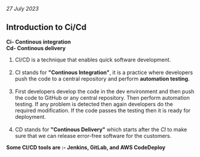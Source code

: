 *27 July 2023*
## Introduction to Ci/Cd

**Ci- Continous integration**  
**Cd- Continous delivery**  


1. CI/CD is a technique that enables quick software development. <br><br>    
2. CI stands for **"Continous Integration"**, it is a practice where developers push the code to a central repository and perform **automation testing**.<br><br>
3. First developers develop the code in the dev environment and then push the code to GitHub or any central repository. Then perform automation testing. If any problem is detected then again developers do the required modification. If the code passes the testing then it is ready for deployment.<br><br>
4.  CD stands for **"Continous  Delivery"** which starts after the *CI* to make sure that we can release error-free software for the customers.

**Some CI/CD tools are :- Jenkins, GitLab, and AWS CodeDeploy**

